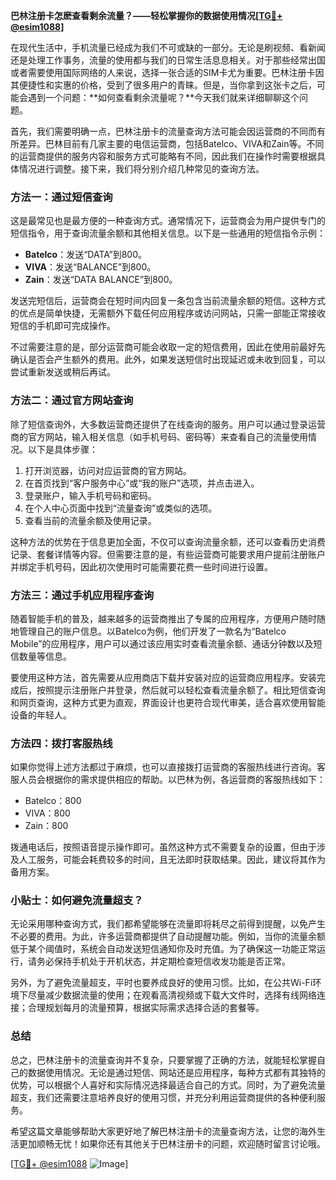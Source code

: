 **巴林注册卡怎麽查看剩余流量？——轻松掌握你的数据使用情况[[TG💪+ @esim1088](https://t.me/s/esim1088)]**

在现代生活中，手机流量已经成为我们不可或缺的一部分。无论是刷视频、看新闻还是处理工作事务，流量的使用都与我们的日常生活息息相关。对于那些经常出国或者需要使用国际网络的人来说，选择一张合适的SIM卡尤为重要。巴林注册卡因其便捷性和实惠的价格，受到了很多用户的青睐。但是，当你拿到这张卡之后，可能会遇到一个问题：**如何查看剩余流量呢？**今天我们就来详细聊聊这个问题。

首先，我们需要明确一点，巴林注册卡的流量查询方法可能会因运营商的不同而有所差异。巴林目前有几家主要的电信运营商，包括Batelco、VIVA和Zain等。不同的运营商提供的服务内容和服务方式可能略有不同，因此我们在操作时需要根据具体情况进行调整。接下来，我们将分别介绍几种常见的查询方法。

### 方法一：通过短信查询

这是最常见也是最方便的一种查询方式。通常情况下，运营商会为用户提供专门的短信指令，用于查询流量余额和其他相关信息。以下是一些通用的短信指令示例：

- **Batelco**：发送“DATA”到800。
- **VIVA**：发送“BALANCE”到800。
- **Zain**：发送“DATA BALANCE”到800。

发送完短信后，运营商会在短时间内回复一条包含当前流量余额的短信。这种方式的优点是简单快捷，无需额外下载任何应用程序或访问网站，只需一部能正常接收短信的手机即可完成操作。

不过需要注意的是，部分运营商可能会收取一定的短信费用，因此在使用前最好先确认是否会产生额外的费用。此外，如果发送短信时出现延迟或未收到回复，可以尝试重新发送或稍后再试。

### 方法二：通过官方网站查询

除了短信查询外，大多数运营商还提供了在线查询的服务。用户可以通过登录运营商的官方网站，输入相关信息（如手机号码、密码等）来查看自己的流量使用情况。以下是具体步骤：

1. 打开浏览器，访问对应运营商的官方网站。
2. 在首页找到“客户服务中心”或“我的账户”选项，并点击进入。
3. 登录账户，输入手机号码和密码。
4. 在个人中心页面中找到“流量查询”或类似的选项。
5. 查看当前的流量余额及使用记录。

这种方法的优势在于信息更加全面，不仅可以查询流量余额，还可以查看历史消费记录、套餐详情等内容。但需要注意的是，有些运营商可能要求用户提前注册账户并绑定手机号码，因此初次使用时可能需要花费一些时间进行设置。

### 方法三：通过手机应用程序查询

随着智能手机的普及，越来越多的运营商推出了专属的应用程序，方便用户随时随地管理自己的账户信息。以Batelco为例，他们开发了一款名为“Batelco Mobile”的应用程序，用户可以通过该应用实时查看流量余额、通话分钟数以及短信数量等信息。

要使用这种方法，首先需要从应用商店下载并安装对应的运营商应用程序。安装完成后，按照提示注册账户并登录，然后就可以轻松查看流量余额了。相比短信查询和网页查询，这种方式更为直观，界面设计也更符合现代审美，适合喜欢使用智能设备的年轻人。

### 方法四：拨打客服热线

如果你觉得上述方法都过于麻烦，也可以直接拨打运营商的客服热线进行咨询。客服人员会根据你的需求提供相应的帮助。以巴林为例，各运营商的客服热线如下：

- Batelco：800
- VIVA：800
- Zain：800

拨通电话后，按照语音提示操作即可。虽然这种方式不需要复杂的设置，但由于涉及人工服务，可能会耗费较多的时间，且无法即时获取结果。因此，建议将其作为备用方案。

### 小贴士：如何避免流量超支？

无论采用哪种查询方式，我们都希望能够在流量即将耗尽之前得到提醒，以免产生不必要的费用。为此，许多运营商都提供了自动提醒功能。例如，当你的流量余额低于某个阈值时，系统会自动发送短信通知你及时充值。为了确保这一功能正常运行，请务必保持手机处于开机状态，并定期检查短信收发功能是否正常。

另外，为了避免流量超支，平时也要养成良好的使用习惯。比如，在公共Wi-Fi环境下尽量减少数据流量的使用；在观看高清视频或下载大文件时，选择有线网络连接；合理规划每月的流量预算，根据实际需求选择合适的套餐等。

### 总结

总之，巴林注册卡的流量查询并不复杂，只要掌握了正确的方法，就能轻松掌握自己的数据使用情况。无论是通过短信、网站还是应用程序，每种方式都有其独特的优势，可以根据个人喜好和实际情况选择最适合自己的方式。同时，为了避免流量超支，我们还需要注意培养良好的使用习惯，并充分利用运营商提供的各种便利服务。

希望这篇文章能够帮助大家更好地了解巴林注册卡的流量查询方法，让您的海外生活更加顺畅无忧！如果你还有其他关于巴林注册卡的问题，欢迎随时留言讨论哦。

[[TG💪+ @esim1088](https://t.me/s/esim1088) ![Image](https://i.postimg.cc/4NQfJmqS/Snipaste-2025-05-13-00-14-12.png)]